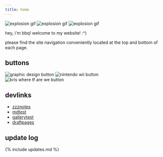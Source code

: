 ```yaml
---
title: home
---
```


<div class="centered">
  <img src="{{ '/assets/images/explosion.gif' | relative_url }}" alt="explosion gif" title="explosion gif">
  <img src="{{ '/assets/images/explosion.gif' | relative_url }}" alt="explosion gif" title="explosion gif">
  <img src="{{ '/assets/images/explosion.gif' | relative_url }}" alt="explosion gif" title="explosion gif">
</div>

hey, i'm bbq! welcome to my website! :^)

please find the site navigation conveniently located at the top and bottom of each page.

## buttons

<div class="centered">
  <img src="{{ '/assets/images/graphicdesign.png' | relative_url }}" alt="graphic design button" title="graphic design button">
  <img src="{{ '/assets/images/wii.jpg' | relative_url }}" alt="nintendo wii button" title="nintendo wii button">
  <img src="{{ '/assets/images/kriswtf.png' | relative_url }}" alt="kris where tf are we button" title="kris where tf are we button">
</div>

## devlinks

- [zzznotes](/ZZZNOTES.html)
- [mdtest](/mdtest.html)
- [gallerytest](/gallery.html)
- [draftpages](collections/draftpagesdonotlook)

## update log

<div class="shortbox" markdown="1">
  {% include updates.md %}
</div>
